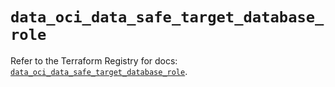 # `data_oci_data_safe_target_database_role`

Refer to the Terraform Registry for docs: [`data_oci_data_safe_target_database_role`](https://registry.terraform.io/providers/hashicorp/oci/7.19.0/docs/data-sources/data_safe_target_database_role).
